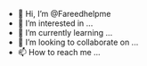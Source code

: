 - 👋 Hi, I’m @Fareedhelpme
- 👀 I’m interested in ...
- 🌱 I’m currently learning ...
- 💞️ I’m looking to collaborate on ...
- 📫 How to reach me ...

<!---
Fareedhelpme/Fareedhelpme is a ✨ special ✨ repository because its `README.md` (this file) appears on your GitHub profile.
You can click the Preview link to take a look at your changes.
--->
